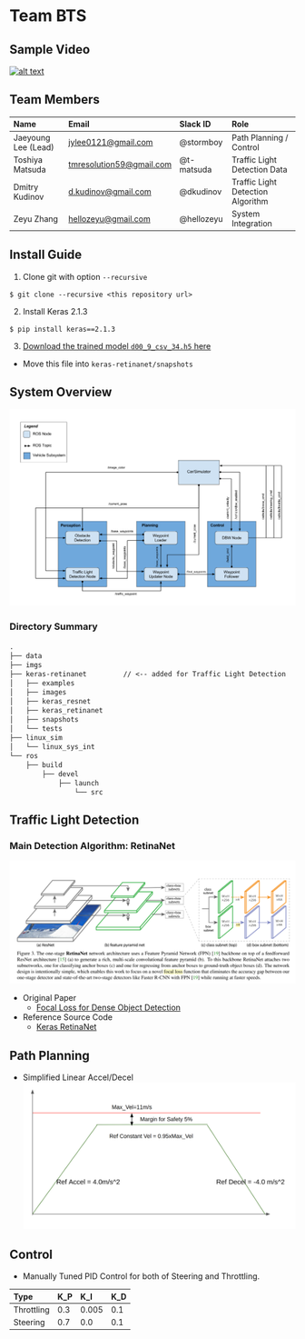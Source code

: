 
[image1]: ./final-project-ros-graph-v2.png
[image2]: ./RetinaNet.png
[image3]: ./PathPlanning.png

# Team BTS

## Sample Video
[![alt text](https://img.youtube.com/vi/-qO-iFIxGf0/0.jpg)](https://youtu.be/-qO-iFIxGf0)

## Team Members
| Name                    | Email                     | Slack ID    | Role |
| :--                     | :--                       | :--         |:--     |
| Jaeyoung Lee (Lead)     | jylee0121@gmail.com       | @stormboy   | Path Planning / Control |
| Toshiya Matsuda         | tmresolution59@gmail.com  | @t-matsuda  | Traffic Light Detection Data  |
| Dmitry Kudinov          | d.kudinov@gmail.com       | @dkudinov   | Traffic Light Detection Algorithm |
| Zeyu Zhang              | hellozeyu@gmail.com       | @hellozeyu  | System Integration |

## Install Guide

1. Clone git with option `--recursive`
```
$ git clone --recursive <this repository url>
```
2. Install Keras 2.1.3
```
$ pip install keras==2.1.3
```
3. [Download the trained model `d00_9_csv_34.h5` here](https://www.dropbox.com/s/xpifcgnw0lcd5ce/d00_9_csv_34.h5?dl=0)
  * Move this file into `keras-retinanet/snapshots`

## System Overview

![alt text][image1]

### Directory Summary
```
.
├── data
├── imgs
├── keras-retinanet         // <-- added for Traffic Light Detection
│   ├── examples
│   ├── images
│   ├── keras_resnet
│   ├── keras_retinanet
│   ├── snapshots
│   └── tests
├── linux_sim
│   └── linux_sys_int
└── ros
    ├── build
        ├── devel
            ├── launch
                └── src
```

## Traffic Light Detection
### Main Detection Algorithm: **RetinaNet**

![alt text][image2]

* Original Paper
  * [Focal Loss for Dense Object Detection](https://arxiv.org/abs/1708.02002)
* Reference Source Code
  * [Keras RetinaNet](https://github.com/fizyr/keras-retinanet)

## Path Planning

* Simplified Linear Accel/Decel
![alt text][image3]

## Control

* Manually Tuned PID Control for both of Steering and Throttling.

| Type           | K_P  | K_I     | K_D |
| :--            | :--  | :--     |:--  |
| Throttling     | 0.3  | 0.005   | 0.1 |
| Steering       | 0.7  | 0.0     | 0.1 |



